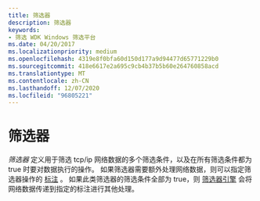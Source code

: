 ```yaml
---
title: 筛选器
description: 筛选器
keywords:
- 筛选 WDK Windows 筛选平台
ms.date: 04/20/2017
ms.localizationpriority: medium
ms.openlocfilehash: 4319e8f0bfa60d150d177a9d94477d65771229b0
ms.sourcegitcommit: 418e6617e2a695c9cb4b37b5b60e264760858acd
ms.translationtype: MT
ms.contentlocale: zh-CN
ms.lasthandoff: 12/07/2020
ms.locfileid: "96805221"
---
```

# <a name="filter"></a>筛选器


*筛选器* 定义用于筛选 tcp/ip 网络数据的多个筛选条件，以及在所有筛选条件都为 true 时要对数据执行的操作。 如果筛选器需要额外处理网络数据，则可以指定筛选器操作的 [标注](callout.md) 。 如果此类筛选器的筛选条件全部为 true，则 [筛选器引擎](filter-engine.md) 会将网络数据传递到指定的标注进行其他处理。

 

 





